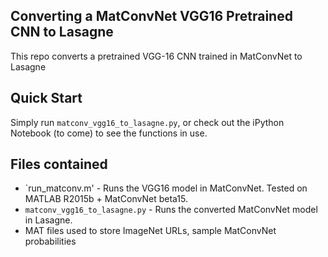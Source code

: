 ## Converting a MatConvNet VGG16 Pretrained CNN to Lasagne
This repo converts a pretrained VGG-16 CNN trained in MatConvNet to Lasagne

## Quick Start
Simply run `matconv_vgg16_to_lasagne.py`, or check out the iPython Notebook (to come) to see the functions in use.

## Files contained
+ `run_matconv.m' - Runs the VGG16 model in MatConvNet. Tested on MATLAB R2015b + MatConvNet beta15. 
+ `matconv_vgg16_to_lasagne.py` - Runs the converted MatConvNet model in Lasagne. 
+ MAT files used to store ImageNet URLs, sample MatConvNet probabilities
